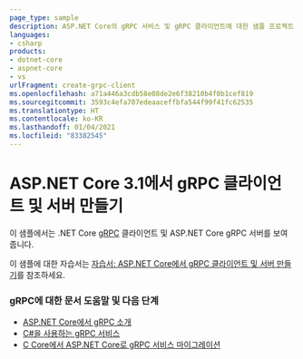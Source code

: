 ```yaml
---
page_type: sample
description: ASP.NET Core의 gRPC 서비스 및 gRPC 클라이언트에 대한 샘플 프로젝트.
languages:
- csharp
products:
- dotnet-core
- aspnet-core
- vs
urlFragment: create-grpc-client
ms.openlocfilehash: a71a446a3cdb58e08de2e6f38210b4f0b1cef819
ms.sourcegitcommit: 3593c4efa707edeaaceffbfa544f99f41fc62535
ms.translationtype: HT
ms.contentlocale: ko-KR
ms.lasthandoff: 01/04/2021
ms.locfileid: "83382545"
---
```

# <a name="create-a-grpc-client-and-server-in-aspnet-core-31"></a>ASP.NET Core 3.1에서 gRPC 클라이언트 및 서버 만들기

이 샘플에서는 .NET Core [gRPC](https://grpc.io/docs/guides/) 클라이언트 및 ASP.NET Core gRPC 서버를 보여 줍니다.

이 샘플에 대한 자습서는 [자습서: ASP.NET Core에서 gRPC 클라이언트 및 서버 만들기](https://docs.microsoft.com/aspnet/core/tutorials/grpc/grpc-start?view=aspnetcore-3.1&tabs=visual-studio)를 참조하세요.

### <a name="docs-help--next-steps-for-grpc"></a>gRPC에 대한 문서 도움말 및 다음 단계

* [ASP.NET Core에서 gRPC 소개](https://docs.microsoft.com/aspnet/core/grpc/)
* [C#을 사용하는 gRPC 서비스](https://docs.microsoft.com/aspnet/core/grpc/basics/)
* [C Core에서 ASP.NET Core로 gRPC 서비스 마이그레이션](https://docs.microsoft.com/aspnet/core/grpc/migration/)
